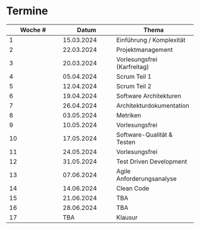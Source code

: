 # Termine

<table><thead><tr><th width="128">Woche #</th><th width="128">Datum</th><th>Thema</th></tr></thead><tbody><tr><td>1</td><td> 15.03.2024</td><td>Einführung / Komplexität</td></tr><tr><td>2</td><td>22.03.2024</td><td>Projektmanagement</td></tr><tr><td>3</td><td>20.03.2024</td><td>Vorlesungsfrei (Karfreitag)</td></tr><tr><td>4</td><td>05.04.2024</td><td>Scrum Teil 1</td></tr><tr><td>5</td><td>12.04.2024</td><td>Scrum Teil 2</td></tr><tr><td>6</td><td>19.04.2024</td><td>Software Architekturen</td></tr><tr><td>7</td><td>26.04.2024</td><td>Architekturdokumentation</td></tr><tr><td>8</td><td>03.05.2024</td><td>Metriken</td></tr><tr><td>9</td><td>10.05.2024</td><td>Vorlesungsfrei</td></tr><tr><td>10</td><td>17.05.2024</td><td>Software-Qualität &#x26; Testen</td></tr><tr><td>11</td><td>24.05.2024</td><td>Vorlesungsfrei</td></tr><tr><td>12</td><td>31.05.2024</td><td>Test Driven Development</td></tr><tr><td>13</td><td>07.06.2024</td><td>Agile Anforderungsanalyse</td></tr><tr><td>14</td><td>14.06.2024</td><td> Clean Code</td></tr><tr><td>15</td><td>21.06.2024</td><td>TBA</td></tr><tr><td>16</td><td>28.06.2024</td><td>TBA</td></tr><tr><td>17</td><td>TBA</td><td>Klausur</td></tr></tbody></table>

